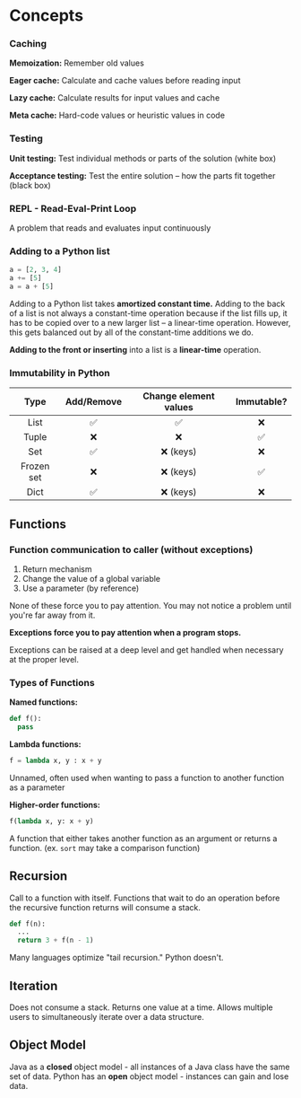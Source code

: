 # Concepts

### Caching
**Memoization:** Remember old values

**Eager cache:** Calculate and cache values before reading input

**Lazy cache:** Calculate results for input values and cache

**Meta cache:** Hard-code values or heuristic values in code

### Testing
**Unit testing:** Test individual methods or parts of the solution (white box)

**Acceptance testing:** Test the entire solution – how the parts fit together (black box)

### REPL - Read-Eval-Print Loop
A problem that reads and evaluates input continuously

### Adding to a Python list
```python
a = [2, 3, 4]
a += [5]
a = a + [5]
```
Adding to a Python list takes **amortized constant time.** Adding to the back of a list is not always a constant-time operation because if the list fills up, it has to be copied over to a new larger list – a linear-time operation. However, this gets balanced out by all of the constant-time additions we do.

**Adding to the front or inserting** into a list is a **linear-time** operation.

### Immutability in Python
| Type | Add/Remove | Change element values | Immutable? |
|:----:|:----------:|:---------------------:|:----------:|
| List |     ✅     |           ✅           |     ❌     |
| Tuple|     ❌     |           ❌           |     ✅     |
| Set  |     ✅     |     ❌ (keys)          |     ❌     |
| Frozen set  |  ❌ |     ❌ (keys)          |     ✅     |
| Dict |     ✅     |     ❌ (keys)          |     ❌     |

## Functions
### Function communication to caller (without exceptions)
1. Return mechanism
2. Change the value of a global variable
3. Use a parameter (by reference)

None of these force you to pay attention. You may not notice a problem until you're far away from it.

**Exceptions force you to pay attention when a program stops.**

Exceptions can be raised at a deep level and get handled when necessary at the proper level.

### Types of Functions
**Named functions:**
```python
def f():
  pass
```
**Lambda functions:**
```python
f = lambda x, y : x + y
```
Unnamed, often used when wanting to pass a function to another function as a parameter

**Higher-order functions:**
```python
f(lambda x, y: x + y)
```
A function that either takes another function as an argument or returns a function. (ex. ```sort``` may take a comparison function)

## Recursion
Call to a function with itself. Functions that wait to do an operation before the recursive function returns will consume a stack.

```python
def f(n):
  ...
  return 3 + f(n - 1)
```

Many languages optimize "tail recursion." Python doesn't.

## Iteration
Does not consume a stack. Returns one value at a time. Allows multiple users to simultaneously iterate over a data structure.

## Object Model
Java as a **closed** object model - all instances of a Java class have the same set of data. Python has an **open** object model - instances can gain and lose data.
